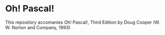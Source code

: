 Oh! Pascal!
===========

This repository accomanies Oh! Pascal!, Third Edition by Doug Cooper (W. W. Norton and Company, 1993)
